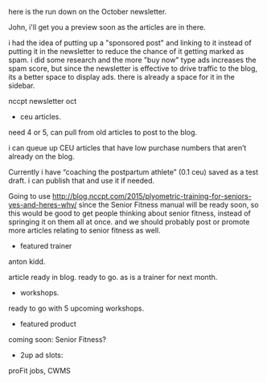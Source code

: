 here is the run down on the October newsletter.

John,
i'll get you a preview soon as the articles are in there.

i had the idea of putting up a "sponsored post" and linking to it instead of putting it in the newsletter to reduce the chance of it getting marked as spam. i did some research and the more "buy now" type ads increases the spam score, but since the newsletter is effective to drive traffic to the blog, its a better space to display ads. there is already a space for it in the sidebar.


nccpt newsletter oct

- ceu articles.

need 4 or 5, can pull from old articles to post to the blog.

i can queue up CEU articles that have low purchase numbers that aren’t already on the blog.

Currently i have “coaching the postpartum athlete” (0.1 ceu) saved as a test draft. i can publish that and use it if needed.

Going to use http://blog.nccpt.com/2015/plyometric-training-for-seniors-yes-and-heres-why/ since the Senior Fitness manual will be ready soon, so this would be good to get people thinking about senior fitness, instead of springing it on them all at once. and we should probably post or promote more articles relating to senior fitness as well.


- featured trainer

anton kidd.

article ready in blog. ready to go. as is a trainer for next month.

- workshops.

ready to go with 5 upcoming workshops.

- featured product

coming soon: Senior Fitness?

- 2up ad slots:

proFit jobs, CWMS